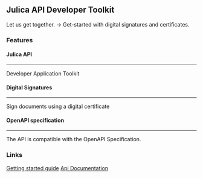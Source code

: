 ## Julica API Developer Toolkit 

Let us get together. →
Get-started with digital signatures and certificates.

### Features

#### Julica API
---

Developer Application Toolkit

#### Digital Signatures
---

Sign documents using a digital certificate

#### OpenAPI specification
---

The API is compatible with the OpenAPI Specification.

### Links

[Getting started guide](Getting-started.md)
[Api Documentation](api)
